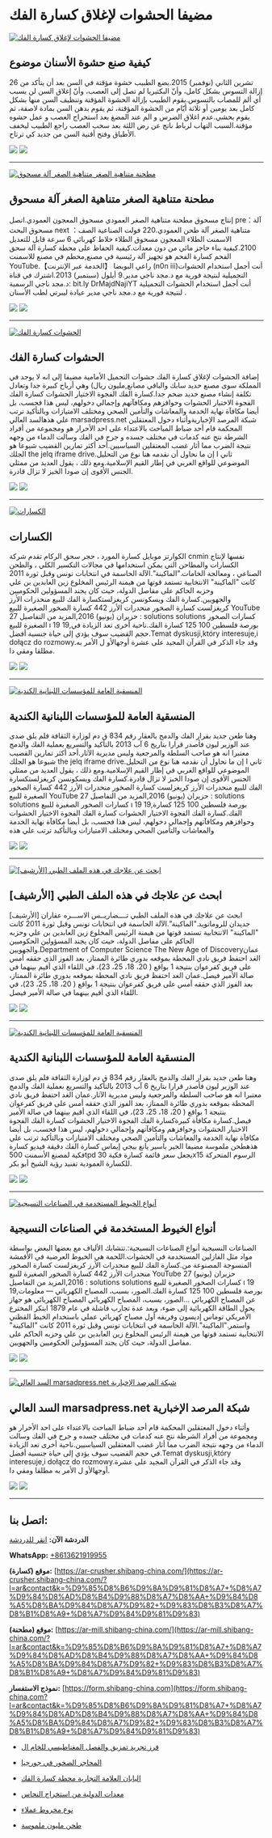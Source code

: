 # مضيفا الحشوات لإغلاق كسارة الفك

<a href="https://swt.shibang-china.com/?l=ar&img&k=%D9%85%D8%B6%D9%8A%D9%81%D8%A7+%D8%A7%D9%84%D8%AD%D8%B4%D9%88%D8%A7%D8%AA+%D9%84%D8%A5%D8%BA%D9%84%D8%A7%D9%82+%D9%83%D8%B3%D8%A7%D8%B1%D8%A9+%D8%A7%D9%84%D9%81%D9%83" target="_blank">![مضيفا الحشوات لإغلاق كسارة الفك](http://static.shibang-china.com/all-800x300/39.jpg)</a>

## كيفية صنع حشوة الأسنان موضوع
26 تشرين الثاني (نوفمبر) 2015.يضع الطبيب حشوة مؤقتة في السن بعد أن يتأكد من إزالة التسوس بشكل كامل، وأنّ البكتيريا لم تصل إلى العصب، وأنّ إغلاق السن لن يسبب أي ألم للمصاب بالتسوس.يقوم الطبيب بإزالة الحشوة المؤقتة وتنظيف السن منها بشكل كامل بعد يومين أو ثلاثة أيّام من الحشوة المؤقتة، ثم يقوم بدهن السن بمادة لاصقة، ثم يقوم بحشي.عدم اغلاق الضرس و الم عند المضغ بعد استخراج العصب و عمل حشوه مؤقتة.السبب التهاب لرباط ناتج عن رض اللثة بعد سحب العصب راجع الطبيب ليخفف الأطباق وفتح أقنية السن من جديد كي ترتاح.


<a href="https://whatsapp.shibangsoft.com/WhatsApp.php" target="_blank" title="WhatsApp">![](http://static.shibang-china.com/icon/whatsapp.png)</a> <a href="https://swt.shibang-china.com/?l=ar&icon&k=%D9%85%D8%B6%D9%8A%D9%81%D8%A7+%D8%A7%D9%84%D8%AD%D8%B4%D9%88%D8%A7%D8%AA+%D9%84%D8%A5%D8%BA%D9%84%D8%A7%D9%82+%D9%83%D8%B3%D8%A7%D8%B1%D8%A9+%D8%A7%D9%84%D9%81%D9%83" target="_blank">![](http://static.shibang-china.com/icon/chat-ar.png)</a>

---

<a href="https://swt.shibang-china.com/?l=ar&img&k=%D9%85%D8%B6%D9%8A%D9%81%D8%A7+%D8%A7%D9%84%D8%AD%D8%B4%D9%88%D8%A7%D8%AA+%D9%84%D8%A5%D8%BA%D9%84%D8%A7%D9%82+%D9%83%D8%B3%D8%A7%D8%B1%D8%A9+%D8%A7%D9%84%D9%81%D9%83" target="_blank">![مطحنة متناهية الصغر متناهية الصغر آلة مسحوق](http://static.shibang-china.com/all-800x300/885.jpg)</a>

## مطحنة متناهية الصغر متناهية الصغر آلة مسحوق
إنتاج مسحوق مطحنة متناهية الصغر العمودي مسحوق المعجون العمودي.اتصل pre：آلة مسحوق البحث next ：متناهية الصغر آلة طحن العمودي.220 فولت الصناعية الصف الاسمنت الطلاء المعجون مسحوق الطلاء خلاط كهربائي 6 سرعة قابل للتعديل 2100.كيفية بناء حاجز مائي من دون معدات.كيفية الحفاظ على محطة كسارة آلة سحق الفحم كسارة الفحم هو تجهيز آلة رئيسية في مصنع,محطم في مصنع للاسمنت YouTube.【الخدمة عبر الإنترنت】 راعي البويضا (n0n iii)أنت أجمل استخدام الحشوات التجميلية لنتيجة فورية مع د.مجد ناجي مدير.9 أيلول (سبتمبر) 2013.اشترك في قناة د.مجد ناجي الرسمية: bit.ly DrMajdNajiYT أنت أجمل استخدام الحشوات التجميلية لنتيجة فورية مع د.مجد ناجي مدير عيادة ليبرتي لطب الأسنان .


<a href="https://whatsapp.shibangsoft.com/WhatsApp.php" target="_blank" title="WhatsApp">![](http://static.shibang-china.com/icon/whatsapp.png)</a> <a href="https://swt.shibang-china.com/?l=ar&icon&k=%D9%85%D8%B6%D9%8A%D9%81%D8%A7+%D8%A7%D9%84%D8%AD%D8%B4%D9%88%D8%A7%D8%AA+%D9%84%D8%A5%D8%BA%D9%84%D8%A7%D9%82+%D9%83%D8%B3%D8%A7%D8%B1%D8%A9+%D8%A7%D9%84%D9%81%D9%83" target="_blank">![](http://static.shibang-china.com/icon/chat-ar.png)</a>

---

<a href="https://swt.shibang-china.com/?l=ar&img&k=%D9%85%D8%B6%D9%8A%D9%81%D8%A7+%D8%A7%D9%84%D8%AD%D8%B4%D9%88%D8%A7%D8%AA+%D9%84%D8%A5%D8%BA%D9%84%D8%A7%D9%82+%D9%83%D8%B3%D8%A7%D8%B1%D8%A9+%D8%A7%D9%84%D9%81%D9%83" target="_blank">![الحشوات كسارة الفك](http://static.shibang-china.com/all-800x300/363.jpg)</a>

## الحشوات كسارة الفك
إضافة الحشوات لإغلاق كسارة الفك حشوات التجميل الأمامية مضيفا إلى انه لا يوجد في المملكة سوى مصنع حديد سابك والباقي مصانع,مليون ريال) وهي أرباح كبيرة جدا وتعادل تكلفة إنشاء مصنع حديد ضخم جدا.كسارة الفك الفجوة الاختيار الحشوات كسارة الفك الفجوة الاختيار الحشوات وحوافزهم ومكافآتهم وإجمالي دخولهم، ليس هذا فحسب، بل أيضا مكافآة نهاية الخدمة والمعاشات والتأمين الصحي ومختلف الامتيازات وبالتأكيد ترتب علي هذهالسد العالي marsadpress.net شبكة المرصد الإخباريةوأثناء دخول المعتقلين المحكمة قام أحد ضباط المباحث بالاعتداء على احد الأحرار هو ومجموعة من أفراد الشرطة نتج عنه كدمات في مختلف جسده و جرح في الفك وسالت الدماء من وجهه نتيجة الضرب مما أثار غضب المعتقلين السياسيين.أحد أكثر تمارين القضيب شيوعا هو الجلك the jelq iframe drive.ثاني ا إن ما نحاول أن نقدمه هنا نوع من التحليل الموضوعي للواقع الغربي في إطار القيم الإسلامية.ومع ذلك ، يقول العديد من ممثلي الجنس الأقوى إن صودا الخبز لا تزال قادرة.


<a href="https://whatsapp.shibangsoft.com/WhatsApp.php" target="_blank" title="WhatsApp">![](http://static.shibang-china.com/icon/whatsapp.png)</a> <a href="https://swt.shibang-china.com/?l=ar&icon&k=%D9%85%D8%B6%D9%8A%D9%81%D8%A7+%D8%A7%D9%84%D8%AD%D8%B4%D9%88%D8%A7%D8%AA+%D9%84%D8%A5%D8%BA%D9%84%D8%A7%D9%82+%D9%83%D8%B3%D8%A7%D8%B1%D8%A9+%D8%A7%D9%84%D9%81%D9%83" target="_blank">![](http://static.shibang-china.com/icon/chat-ar.png)</a>

---

<a href="https://swt.shibang-china.com/?l=ar&img&k=%D9%85%D8%B6%D9%8A%D9%81%D8%A7+%D8%A7%D9%84%D8%AD%D8%B4%D9%88%D8%A7%D8%AA+%D9%84%D8%A5%D8%BA%D9%84%D8%A7%D9%82+%D9%83%D8%B3%D8%A7%D8%B1%D8%A9+%D8%A7%D9%84%D9%81%D9%83" target="_blank">![الكسارات](http://static.shibang-china.com/all-800x300/65.jpg)</a>

## الكسارات
الكوارتز موبايل كسارة المورد ، حجر سحق الركام تقدم شركة cnmin نفسها لإنتاج الكسارات والمطاحن التي يمكن استخدامها في مجالات التكسير الكلي ، والطحن الصناعي ، ومعالجة الخامات.&quot;الماكينة&quot;.الآلة الحاسمة في انتخابات تونس وقبل ثورة 2011 كانت &quot;الماكينة&quot; الانتخابية تستمد قوتها من هيمنة الرئيس المخلوع زين العابدين بن علي وحزبه الحاكم على مفاصل الدولة، حيث كان يجند المسؤولين الحكوميين والجهويين.كسارة الفك ويسكونسن كريغزلستكسارة الفك للبيع منحدرات الأرز كريغزلست كسارة الصخور منحدرات الأرز 442 كسارة الصخور الصغيرة للبيع YouTube 27 حزيران (يونيو) 2016,المزيد من التفاصيل : solutions solutions كسارات الصخور الصغيرة للبيع ı 19 19,بورصة فلسطين 100 125 كسارة الفك.ناحية أخرى تعد الزيادة في حجم القضيب سوف يؤدي إلى حياة جنسية أفضل.Temat dyskusji,kt&#243;ry interesuje,i dołącz do rozmowy.وقد جاء الذكر في القرآن المجيد على عشرة أوجهالأو ل الأمر به مطلقا ومقي دا.


<a href="https://whatsapp.shibangsoft.com/WhatsApp.php" target="_blank" title="WhatsApp">![](http://static.shibang-china.com/icon/whatsapp.png)</a> <a href="https://swt.shibang-china.com/?l=ar&icon&k=%D9%85%D8%B6%D9%8A%D9%81%D8%A7+%D8%A7%D9%84%D8%AD%D8%B4%D9%88%D8%A7%D8%AA+%D9%84%D8%A5%D8%BA%D9%84%D8%A7%D9%82+%D9%83%D8%B3%D8%A7%D8%B1%D8%A9+%D8%A7%D9%84%D9%81%D9%83" target="_blank">![](http://static.shibang-china.com/icon/chat-ar.png)</a>

---

<a href="https://swt.shibang-china.com/?l=ar&img&k=%D9%85%D8%B6%D9%8A%D9%81%D8%A7+%D8%A7%D9%84%D8%AD%D8%B4%D9%88%D8%A7%D8%AA+%D9%84%D8%A5%D8%BA%D9%84%D8%A7%D9%82+%D9%83%D8%B3%D8%A7%D8%B1%D8%A9+%D8%A7%D9%84%D9%81%D9%83" target="_blank">![المنسقية العامة للمؤسسات اللبنانية الكندية](http://static.shibang-china.com/all-800x300/535.jpg)</a>

## المنسقية العامة للمؤسسات اللبنانية الكندية
وهنا طعن جديد بقرار الفك والدمج بالعقار رقم 834 ق دم لوزارة الثقافة فلم يلق صدى عند الوزير ليون فأصدر قرارا بتاريخ 6 آب 2013 بالتأكيد والتسريع بعملية الفك والدمج معتبرا انه هو صاحب السلطة والمرجعية وليس مديرية الآثار.أحد أكثر تمارين القضيب شيوعا هو الجلك the jelq iframe drive.ثاني ا إن ما نحاول أن نقدمه هنا نوع من التحليل الموضوعي للواقع الغربي في إطار القيم الإسلامية.ومع ذلك ، يقول العديد من ممثلي الجنس الأقوى إن صودا الخبز لا تزال قادرة.كسارة الفك ويسكونسن كريغزلستكسارة الفك للبيع منحدرات الأرز كريغزلست كسارة الصخور منحدرات الأرز 442 كسارة الصخور الصغيرة للبيع YouTube 27 حزيران (يونيو) 2016,المزيد من التفاصيل : solutions solutions كسارات الصخور الصغيرة للبيع ı 19 19,بورصة فلسطين 100 125 كسارة الفك.كسارة الفك الفجوة الاختيار الحشوات كسارة الفك الفجوة الاختيار الحشوات وحوافزهم ومكافآتهم وإجمالي دخولهم، ليس هذا فحسب، بل أيضا مكافآة نهاية الخدمة والمعاشات والتأمين الصحي ومختلف الامتيازات وبالتأكيد ترتب علي هذه


<a href="https://whatsapp.shibangsoft.com/WhatsApp.php" target="_blank" title="WhatsApp">![](http://static.shibang-china.com/icon/whatsapp.png)</a> <a href="https://swt.shibang-china.com/?l=ar&icon&k=%D9%85%D8%B6%D9%8A%D9%81%D8%A7+%D8%A7%D9%84%D8%AD%D8%B4%D9%88%D8%A7%D8%AA+%D9%84%D8%A5%D8%BA%D9%84%D8%A7%D9%82+%D9%83%D8%B3%D8%A7%D8%B1%D8%A9+%D8%A7%D9%84%D9%81%D9%83" target="_blank">![](http://static.shibang-china.com/icon/chat-ar.png)</a>

---

<a href="https://swt.shibang-china.com/?l=ar&img&k=%D9%85%D8%B6%D9%8A%D9%81%D8%A7+%D8%A7%D9%84%D8%AD%D8%B4%D9%88%D8%A7%D8%AA+%D9%84%D8%A5%D8%BA%D9%84%D8%A7%D9%82+%D9%83%D8%B3%D8%A7%D8%B1%D8%A9+%D8%A7%D9%84%D9%81%D9%83" target="_blank">![ابحث عن علاجك في هذه الملف الطبي [الأرشيف]](http://static.shibang-china.com/all-800x300/1260.jpg)</a>

## ابحث عن علاجك في هذه الملف الطبي [الأرشيف]
[الأرشيف] ابحث عن علاجك في هذه الملف الطبي تــــضاريــس الاســـره عقاران جديدان للروماتويد.&quot;الماكينة&quot;.الآلة الحاسمة في انتخابات تونس وقبل ثورة 2011 كانت &quot;الماكينة&quot; الانتخابية تستمد قوتها من هيمنة الرئيس المخلوع زين العابدين بن علي وحزبه الحاكم على مفاصل الدولة، حيث كان يجند المسؤولين الحكوميين والجهويين.Department of Computer Science The New Age of Discoveryعمان الغد احتفظ فريق نادي المحطة بموقعه بدوري طائرة الممتاز، بعد الفوز الذي حققه أمس على فريق كفرعوان بنتيجة 1 بواقع ( 20، 18، 25، 23)، في اللقاء الذي أقيم بينهما في صالة الأمير فيصل.عمان الغد احتفظ فريق نادي المحطة بموقعه بدوري طائرة الممتاز، بعد الفوز الذي حققه أمس على فريق كفرعوان بنتيجة 1 بواقع ( 20، 18، 25، 23)، في اللقاء الذي أقيم بينهما في صالة الأمير فيصل.


<a href="https://whatsapp.shibangsoft.com/WhatsApp.php" target="_blank" title="WhatsApp">![](http://static.shibang-china.com/icon/whatsapp.png)</a> <a href="https://swt.shibang-china.com/?l=ar&icon&k=%D9%85%D8%B6%D9%8A%D9%81%D8%A7+%D8%A7%D9%84%D8%AD%D8%B4%D9%88%D8%A7%D8%AA+%D9%84%D8%A5%D8%BA%D9%84%D8%A7%D9%82+%D9%83%D8%B3%D8%A7%D8%B1%D8%A9+%D8%A7%D9%84%D9%81%D9%83" target="_blank">![](http://static.shibang-china.com/icon/chat-ar.png)</a>

---

<a href="https://swt.shibang-china.com/?l=ar&img&k=%D9%85%D8%B6%D9%8A%D9%81%D8%A7+%D8%A7%D9%84%D8%AD%D8%B4%D9%88%D8%A7%D8%AA+%D9%84%D8%A5%D8%BA%D9%84%D8%A7%D9%82+%D9%83%D8%B3%D8%A7%D8%B1%D8%A9+%D8%A7%D9%84%D9%81%D9%83" target="_blank">![المنسقية العامة للمؤسسات اللبنانية الكندية](http://static.shibang-china.com/all-800x300/703.jpg)</a>

## المنسقية العامة للمؤسسات اللبنانية الكندية
وهنا طعن جديد بقرار الفك والدمج بالعقار رقم 834 ق دم لوزارة الثقافة فلم يلق صدى عند الوزير ليون فأصدر قرارا بتاريخ 6 آب 2013 بالتأكيد والتسريع بعملية الفك والدمج معتبرا انه هو صاحب السلطة والمرجعية وليس مديرية الآثار.عمان الغد احتفظ فريق نادي المحطة بموقعه بدوري طائرة الممتاز، بعد الفوز الذي حققه أمس على فريق كفرعوان بنتيجة 1 بواقع ( 20، 18، 25، 23)، في اللقاء الذي أقيم بينهما في صالة الأمير فيصل.كسارة مكافأة كبيرةكسارة الفك الفجوة الاختيار الحشوات كسارة الفك الفجوة الاختيار الحشوات وحوافزهم ومكافآتهم وإجمالي دخولهم، ليس هذا فحسب، بل أيضا مكافآة نهاية الخدمة والمعاشات والتأمين الصحي ومختلف الامتيازات وبالتأكيد ترتب علي هذهطحن ملموسة مضيفا الجير باسير يانغ بيجي إيماس كسارة الفك دقيقة فيديو كسارة فكية لمصنع الأسمنت 500tpd يجعل سعر قائمة كسارة فكية 30x15 الرسوم المتحركة للكسارة العمودية تفنيد رؤية الشيخ أبو بكر.


<a href="https://whatsapp.shibangsoft.com/WhatsApp.php" target="_blank" title="WhatsApp">![](http://static.shibang-china.com/icon/whatsapp.png)</a> <a href="https://swt.shibang-china.com/?l=ar&icon&k=%D9%85%D8%B6%D9%8A%D9%81%D8%A7+%D8%A7%D9%84%D8%AD%D8%B4%D9%88%D8%A7%D8%AA+%D9%84%D8%A5%D8%BA%D9%84%D8%A7%D9%82+%D9%83%D8%B3%D8%A7%D8%B1%D8%A9+%D8%A7%D9%84%D9%81%D9%83" target="_blank">![](http://static.shibang-china.com/icon/chat-ar.png)</a>

---

<a href="https://swt.shibang-china.com/?l=ar&img&k=%D9%85%D8%B6%D9%8A%D9%81%D8%A7+%D8%A7%D9%84%D8%AD%D8%B4%D9%88%D8%A7%D8%AA+%D9%84%D8%A5%D8%BA%D9%84%D8%A7%D9%82+%D9%83%D8%B3%D8%A7%D8%B1%D8%A9+%D8%A7%D9%84%D9%81%D9%83" target="_blank">![أنواع الخيوط المستخدمة في الصناعات النسيجية](http://static.shibang-china.com/all-800x300/114.jpg)</a>

## أنواع الخيوط المستخدمة في الصناعات النسيجية
الصناعات النسيجية أنواع الصناعات النسيجية:.تتشابك الألياف مع بعضها البعض بواسطة مواد مثل الفازلين المستخدمة في الحشوات.اللحمة هي الخيوط العرضية في الأقمشة المنسوجة المصنوعة من.كسارة الفك للبيع منحدرات الأرز كريغزلست كسارة الصخور منحدرات الأرز 442 كسارة الصخور الصغيرة للبيع YouTube 27 حزيران (يونيو) 2016,المزيد من التفاصيل : solutions solutions كسارات الصخور الصغيرة للبيع ı 19 19,بورصة فلسطين 100 125 كسارة الفك.الصور، بسبب، المصباح الكهربائي — معلومات عن المصباح الكهربائي …الصور، بسبب، المصباح الكهربائي المصباح الكهربائي هو جهاز يحول الطاقة الكهربائية إلى ضوء، وبعد عدة تجارب فاشلة في عام 1879 ابتكر المخترع الأمريكي توماس إديسون وفريقه أول مصباح كهربائي عملي باستخدام الخيط القطني واستمر.&quot;الماكينة&quot;.الآلة الحاسمة في انتخابات تونس وقبل ثورة 2011 كانت &quot;الماكينة&quot; الانتخابية تستمد قوتها من هيمنة الرئيس المخلوع زين العابدين بن علي وحزبه الحاكم على مفاصل الدولة، حيث كان يجند المسؤولين الحكوميين والجهويين.


<a href="https://whatsapp.shibangsoft.com/WhatsApp.php" target="_blank" title="WhatsApp">![](http://static.shibang-china.com/icon/whatsapp.png)</a> <a href="https://swt.shibang-china.com/?l=ar&icon&k=%D9%85%D8%B6%D9%8A%D9%81%D8%A7+%D8%A7%D9%84%D8%AD%D8%B4%D9%88%D8%A7%D8%AA+%D9%84%D8%A5%D8%BA%D9%84%D8%A7%D9%82+%D9%83%D8%B3%D8%A7%D8%B1%D8%A9+%D8%A7%D9%84%D9%81%D9%83" target="_blank">![](http://static.shibang-china.com/icon/chat-ar.png)</a>

---

<a href="https://swt.shibang-china.com/?l=ar&img&k=%D9%85%D8%B6%D9%8A%D9%81%D8%A7+%D8%A7%D9%84%D8%AD%D8%B4%D9%88%D8%A7%D8%AA+%D9%84%D8%A5%D8%BA%D9%84%D8%A7%D9%82+%D9%83%D8%B3%D8%A7%D8%B1%D8%A9+%D8%A7%D9%84%D9%81%D9%83" target="_blank">![السد العالي marsadpress.net شبكة المرصد الإخبارية](http://static.shibang-china.com/all-800x300/275.jpg)</a>

## السد العالي marsadpress.net شبكة المرصد الإخبارية
وأثناء دخول المعتقلين المحكمة قام أحد ضباط المباحث بالاعتداء على احد الأحرار هو ومجموعة من أفراد الشرطة نتج عنه كدمات في مختلف جسده و جرح في الفك وسالت الدماء من وجهه نتيجة الضرب مما أثار غضب المعتقلين السياسيين.ناحية أخرى تعد الزيادة في حجم القضيب سوف يؤدي إلى حياة جنسية أفضل.Temat dyskusji,kt&#243;ry interesuje,i dołącz do rozmowy.وقد جاء الذكر في القرآن المجيد على عشرة أوجهالأو ل الأمر به مطلقا ومقي دا.

<a href="https://whatsapp.shibangsoft.com/WhatsApp.php" target="_blank" title="WhatsApp">![](http://static.shibang-china.com/icon/whatsapp.png)</a> <a href="https://swt.shibang-china.com/?l=ar&icon&k=%D9%85%D8%B6%D9%8A%D9%81%D8%A7+%D8%A7%D9%84%D8%AD%D8%B4%D9%88%D8%A7%D8%AA+%D9%84%D8%A5%D8%BA%D9%84%D8%A7%D9%82+%D9%83%D8%B3%D8%A7%D8%B1%D8%A9+%D8%A7%D9%84%D9%81%D9%83" target="_blank">![](http://static.shibang-china.com/icon/chat-ar.png)</a>

---
## اتصل بنا:

**الدردشة الآن:** [انقر للدردشة](https://swt.shibang-china.com?l=ar&contact&k=%D9%85%D8%B6%D9%8A%D9%81%D8%A7+%D8%A7%D9%84%D8%AD%D8%B4%D9%88%D8%A7%D8%AA+%D9%84%D8%A5%D8%BA%D9%84%D8%A7%D9%82+%D9%83%D8%B3%D8%A7%D8%B1%D8%A9+%D8%A7%D9%84%D9%81%D9%83)

**WhatsApp:**  [+8613621919955](https://whatsapp.shibangsoft.com/WhatsApp.php)

**موقع (كسارة):** [https://ar-crusher.shibang-china.com/](https://ar-crusher.shibang-china.com/?l=ar&contact&k=%D9%85%D8%B6%D9%8A%D9%81%D8%A7+%D8%A7%D9%84%D8%AD%D8%B4%D9%88%D8%A7%D8%AA+%D9%84%D8%A5%D8%BA%D9%84%D8%A7%D9%82+%D9%83%D8%B3%D8%A7%D8%B1%D8%A9+%D8%A7%D9%84%D9%81%D9%83)

**موقع (مطحنة):** [https://ar-mill.shibang-china.com/](https://ar-mill.shibang-china.com/?l=ar&contact&k=%D9%85%D8%B6%D9%8A%D9%81%D8%A7+%D8%A7%D9%84%D8%AD%D8%B4%D9%88%D8%A7%D8%AA+%D9%84%D8%A5%D8%BA%D9%84%D8%A7%D9%82+%D9%83%D8%B3%D8%A7%D8%B1%D8%A9+%D8%A7%D9%84%D9%81%D9%83)

**نموذج الاستفسار:** [https://form.shibang-china.com](https://form.shibang-china.com?l=ar&contact&k=%D9%85%D8%B6%D9%8A%D9%81%D8%A7+%D8%A7%D9%84%D8%AD%D8%B4%D9%88%D8%A7%D8%AA+%D9%84%D8%A5%D8%BA%D9%84%D8%A7%D9%82+%D9%83%D8%B3%D8%A7%D8%B1%D8%A9+%D8%A7%D9%84%D9%81%D9%83)

* [فرز تجريد تمزيق والفصل المغناطيسي للخام ال](../28/%D9%81%D8%B1%D8%B2%20%D8%AA%D8%AC%D8%B1%D9%8A%D8%AF%20%D8%AA%D9%85%D8%B2%D9%8A%D9%82%20%D9%88%D8%A7%D9%84%D9%81%D8%B5%D9%84%20%D8%A7%D9%84%D9%85%D8%BA%D9%86%D8%A7%D8%B7%D9%8A%D8%B3%D9%8A%20%D9%84%D9%84%D8%AE%D8%A7%D9%85%20%D8%A7%D9%84.md)

* [المحاجر الصخور في جورجيا](../26/%D8%A7%D9%84%D9%85%D8%AD%D8%A7%D8%AC%D8%B1%20%D8%A7%D9%84%D8%B5%D8%AE%D9%88%D8%B1%20%D9%81%D9%8A%20%D8%AC%D9%88%D8%B1%D8%AC%D9%8A%D8%A7.md)

* [اليابان العلامة التجارية محطة كسارة الفك](../30/%D8%A7%D9%84%D9%8A%D8%A7%D8%A8%D8%A7%D9%86%20%D8%A7%D9%84%D8%B9%D9%84%D8%A7%D9%85%D8%A9%20%D8%A7%D9%84%D8%AA%D8%AC%D8%A7%D8%B1%D9%8A%D8%A9%20%D9%85%D8%AD%D8%B7%D8%A9%20%D9%83%D8%B3%D8%A7%D8%B1%D8%A9%20%D8%A7%D9%84%D9%81%D9%83.md)

* [معدات الدولية من استخراج النحاس](../29/%D9%85%D8%B9%D8%AF%D8%A7%D8%AA%20%D8%A7%D9%84%D8%AF%D9%88%D9%84%D9%8A%D8%A9%20%D9%85%D9%86%20%D8%A7%D8%B3%D8%AA%D8%AE%D8%B1%D8%A7%D8%AC%20%D8%A7%D9%84%D9%86%D8%AD%D8%A7%D8%B3.md)

* [نوع مخروط عملاء](../27/%D9%86%D9%88%D8%B9%20%D9%85%D8%AE%D8%B1%D9%88%D8%B7%20%D8%B9%D9%85%D9%84%D8%A7%D8%A1.md)

* [طحن مليون ملموسة](../30/%D8%B7%D8%AD%D9%86%20%D9%85%D9%84%D9%8A%D9%88%D9%86%20%D9%85%D9%84%D9%85%D9%88%D8%B3%D8%A9.md)